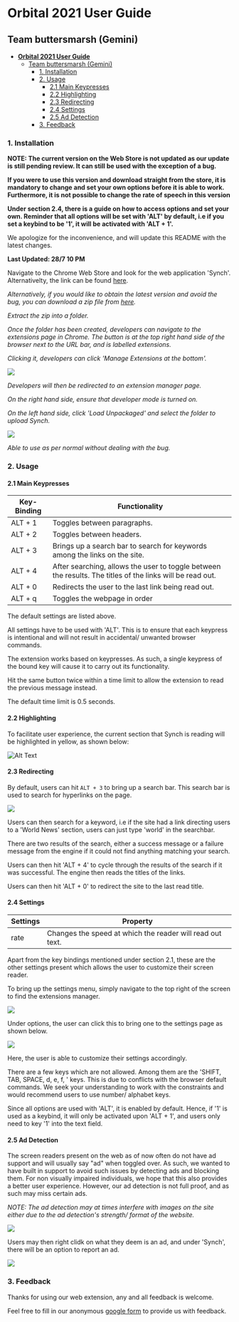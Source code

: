 # **Orbital 2021 User Guide**

## Team buttersmarsh (Gemini)

- [**Orbital 2021 User Guide** ](#orbital-2021-user-guide)
  - [Team buttersmarsh (Gemini)](#team-buttersmarsh-gemini)
    - [1. Installation](#1-installation)
    - [2. Usage](#2-usage)
      - [2.1 Main Keypresses](#21-main-keypresses)
      - [2.2 Highlighting ](#22-highlighting)
      - [2.3 Redirecting ](#23-redirecting)
      - [2.4 Settings ](#24-settings)
      - [2.5 Ad Detection](#25-ad-detection)
    - [3. Feedback](#3-feedback)

### 1. Installation

**NOTE: The current version on the Web Store is not updated as our update is still pending review. It can still be used with the exception of a bug.**


**If you were to use this version and download straight from the store, it is mandatory to change and set your own options before it is able to work. Furthermore, it is not possible to change the rate of speech in this version**

**Under section 2.4, there is a guide on how to access options and set your own. Reminder that all options will be set with 'ALT' by default, i.e if you set a keybind to be '1', it will be activated with 'ALT + 1'.**

We apologize for the inconvenience, and will update this README with the latest changes.

**Last Updated: 28/7 10 PM**

Navigate to the Chrome Web Store and look for the web application 'Synch'. Alternativelty, the link can be found [here](https://chrome.google.com/webstore/detail/synch/dgmaablnmfpnkipeiklohhlfdfbdifjl).

*Alternatively, if you would like to obtain the latest version and avoid the bug, you can download a zip file from [here](https://drive.google.com/file/d/14PNAcwuR4uNXAvScM_-yJtctA_jjwKlB/view?usp=sharing).*

*Extract the zip into a folder.*

*Once the folder has been created, developers can navigate to the extensions page in Chrome. The button is at the top right hand side of the browser next to the URL bar, and is labelled extensions.*

*Clicking it, developers can click 'Manage Extensions at the bottom'.*

![](/imgs/findingExtensions.jpg)

*Developers will then be redirected to an extension manager page.*

*On the right hand side, ensure that developer mode is turned on.*

*On the left hand side, click 'Load Unpackaged' and select the folder to upload Synch.*

![](/imgs/developerMaterials.jpg)

*Able to use as per normal without dealing with the bug.*

### 2. Usage

#### 2.1 Main Keypresses

| Key-Binding | Functionality                                                                                             |
| ----------- | --------------------------------------------------------------------------------------------------------- |
| ALT + 1     | Toggles between paragraphs.                                                                               |
| ALT + 2     | Toggles between headers.                                                                                  |
| ALT + 3     | Brings up a search bar to search for keywords among the links on the site.                                |
| ALT + 4     | After searching, allows the user to toggle between the results. The titles of the links will be read out. |
| ALT + 0     | Redirects the user to the last link being read out.                                                       |
| ALT + q     | Toggles the webpage in order                                                                              |

The default settings are listed above.

All settings have to be used with 'ALT'. This is to ensure that each keypress is intentional and will not result in accidental/ unwanted browser commands.

The extension works based on keypresses. As such, a single keypress of the bound key will cause it to carry out its functionality.

Hit the same button twice within a time limit to allow the extension to read the previous message instead.

The default time limit is 0.5 seconds.

#### 2.2 Highlighting

To facilitate user experience, the current section that Synch is reading will be highlighted in yellow, as shown below:

![Alt Text](https://media.giphy.com/media/wltXsytlG4GJCbg9J3/giphy.gif)

#### 2.3 Redirecting

By default, users can hit `ALT + 3` to bring up a search bar. This search bar is used to search for hyperlinks on the page.

![](/imgs/hyperlink_search.jpg)

Users can then search for a keyword, i.e if the site had a link directing users to a 'World News' section, users can just type 'world' in the searchbar.

There are two results of the search, either a success message or a failure message from the engine if it could not find anything matching your search.

Users can then hit 'ALT + 4' to cycle through the results of the search if it was successful. The engine then reads the titles of the links. 

Users can then hit 'ALT + 0' to redirect the site to the last read title.


#### 2.4 Settings

| Settings | Property                                                  |
| -------- | --------------------------------------------------------- |
| rate     | Changes the speed at which the reader will read out text. |

Apart from the key bindings mentioned under section 2.1, these are the other settings present which allows the user to customize their screen reader.

To bring up the settings menu, simply navigate to the top right of the screen to find the extensions manager.

![](/imgs/settings_extension.jpg)

Under options, the user can click this to bring one to the settings page as shown below.

![](/imgs/settings_page.jpg)

Here, the user is able to customize their settings accordingly.

There are a few keys which are not allowed. Among them are the 'SHIFT, TAB, SPACE, d, e, f, \' keys. This is due to conflicts with the browser default commands. We seek your understanding to work with the constraints and would recommend users to use number/ alphabet keys.

Since all options are used with 'ALT', it is enabled by default. Hence, if '1' is used as a keybind, it will only be activated upon 'ALT + 1', and users only need to key '1' into the text field.

#### 2.5 Ad Detection

The screen readers present on the web as of now often do not have ad support and will usually say "ad" when toggled over. As such, we wanted to have built in support to avoid such issues by detecting ads and blocking them. For non visually impaired individuals, we hope that this also provides a better user experience. However, our ad detection is not full proof, and as such may miss certain ads.

*NOTE: The ad detection may at times interfere with images on the site either due to the ad detection's strength/ format of the website.*

![](/imgs/adPower.jpg)

Users may then right clidk on what they deem is an ad, and under 'Synch', there will be an option to report an ad.

![](/imgs/reportAd.jpg)

### 3. Feedback

Thanks for using our web extension, any and all feedback is welcome.

Feel free to fill in our anonymous [google form](https://forms.gle/shDJbKfKJ92cbWFu9) to provide us with feedback.


